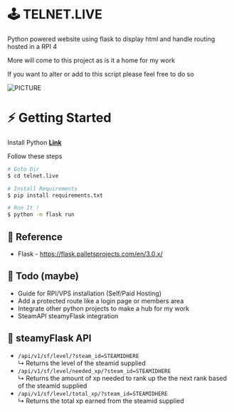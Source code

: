 # 🕹️ TELNET.LIVE
 Python powered website using flask to display html and handle routing hosted in a RPI 4

More will come to this project as is it a home for my work

If you want to alter or add to this script please feel free to do so

![PICTURE](https://raw.githubusercontent.com/Quinny-J/telnet.live/main/snap.png)

# ⚡ Getting Started

Install Python **[Link](https://www.python.org/downloads/)**

Follow these steps

```bash
# Goto Dir
$ cd telnet.live

# Install Requirements
$ pip install requirements.txt

# Run It !
$ python -m flask run

```

## 📕 Reference 
- Flask - https://flask.palletsprojects.com/en/3.0.x/

## 📝 Todo (maybe)
- Guide for RPI/VPS installation (Self/Paid Hosting)
- Add a protected route like a login page or members area
- Integrate other python projects to make a hub for my work
- SteamAPI steamyFlask integration 

## 📜 steamyFlask API
- `/api/v1/sf/level/?steam_id=STEAMIDHERE` <br>
↳ Returns the level of the steamid supplied
- `/api/v1/sf/level/needed_xp/?steam_id=STEAMIDHERE` <br>
↳ Returns the amount of xp needed to rank up the the next rank based of the steamid supplied
- `/api/v1/sf/level/total_xp/?steam_id=STEAMIDHERE` <br>
↳ Returns the total xp earned from the steamid supplied


